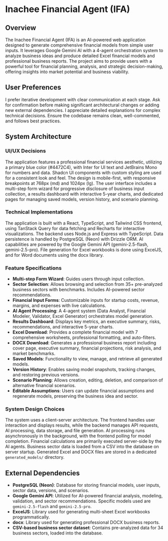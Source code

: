 # Inachee Financial Agent (IFA)

## Overview
The Inachee Financial Agent (IFA) is an AI-powered web application designed to generate comprehensive financial models from simple user inputs. It leverages Google Gemini AI with a 4-agent orchestration system to analyze business ideas and produce detailed Excel financial models and professional business reports. The project aims to provide users with a powerful tool for financial planning, analysis, and strategic decision-making, offering insights into market potential and business viability.

## User Preferences
I prefer iterative development with clear communication at each stage. Ask for confirmation before making significant architectural changes or adding new external dependencies. I appreciate detailed explanations for complex technical decisions. Ensure the codebase remains clean, well-commented, and follows best practices.

## System Architecture

### UI/UX Decisions
The application features a professional financial services aesthetic, utilizing a primary blue color (#4472C4), with Inter for UI text and JetBrains Mono for numbers and data. Shadcn UI components with custom styling are used for a consistent look and feel. The design is mobile-first, with responsive breakpoints at 768px (md) and 1024px (lg). The user interface includes a multi-step form wizard for progressive disclosure of business input collection, a results dashboard with interactive 5-year charts, and dedicated pages for managing saved models, version history, and scenario planning.

### Technical Implementations
The application is built with a React, TypeScript, and Tailwind CSS frontend, using TanStack Query for data fetching and Recharts for interactive visualizations. The backend uses Node.js and Express with TypeScript. Data persistence is handled by PostgreSQL (Neon) with Drizzle ORM. AI capabilities are powered by the Google Gemini API (gemini-2.5-flash, gemini-2.5-pro). File generation for Excel workbooks is done using ExcelJS, and for Word documents using the docx library.

### Feature Specifications
- **Multi-step Form Wizard**: Guides users through input collection.
- **Sector Selection**: Allows browsing and selection from 35+ pre-analyzed business sectors with benchmarks. Includes AI-powered sector recommendations.
- **Financial Input Forms**: Customizable inputs for startup costs, revenue, margins, and expenses with live calculations.
- **AI Agent Processing**: A 4-agent system (Data Analyst, Financial Modeler, Validator, Excel Generator) orchestrates model generation.
- **Results Dashboard**: Displays key metrics, an executive summary, risks, recommendations, and interactive 5-year charts.
- **Excel Download**: Provides a complete financial model with 7 comprehensive worksheets, professional formatting, and auto-filters.
- **DOCX Download**: Generates a professional business report including cover page, executive summary, financial projections, risk analysis, and market benchmarks.
- **Saved Models**: Functionality to view, manage, and retrieve all generated models.
- **Version History**: Enables saving model snapshots, tracking changes, and restoring previous versions.
- **Scenario Planning**: Allows creation, editing, deletion, and comparison of alternative financial scenarios.
- **Editable Assumptions**: Users can update financial assumptions and regenerate models, preserving the business idea and sector.

### System Design Choices
The system uses a client-server architecture. The frontend handles user interaction and displays results, while the backend manages API requests, AI processing, data storage, and file generation. AI processing runs asynchronously in the background, with the frontend polling for model completion. Financial calculations are primarily executed server-side by the AI agents. Business sector data is loaded from a CSV into the database on server startup. Generated Excel and DOCX files are stored in a dedicated `generated_models/` directory.

## External Dependencies

- **PostgreSQL (Neon)**: Database for storing financial models, user inputs, sector data, versions, and scenarios.
- **Google Gemini API**: Utilized for AI-powered financial analysis, modeling, validation, and sector recommendations. Specific models used are `gemini-2.5-flash` and `gemini-2.5-pro`.
- **ExcelJS**: Library used for generating multi-sheet Excel workbooks programmatically.
- **docx**: Library used for generating professional DOCX business reports.
- **CSV-based business sector dataset**: Contains pre-analyzed data for 34 business sectors, loaded into the database.
